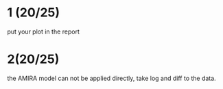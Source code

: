 # 1 (20/25)

put your plot in the report

# 2(20/25)

the AMIRA model can not be applied directly, take log and diff to the data.